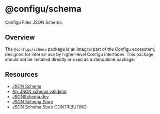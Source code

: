 # @configu/schema

Configu Files JSON Schema.

## Overview

The `@configu/schema` package is an integral part of the Configu ecosystem, designed for internal use by higher-level Configu interfaces. This package should not be installed directly or used as a standalone package.

## Resources

- [JSON Schema](https://json-schema.org)
- [Ajv JSON schema validator](https://ajv.js.org)
- [JSONSchema.dev](https://jsonschema.dev)
- [JSON Schema Store](https://www.schemastore.org)
- [JSON Schema Store CONTRIBUTING](https://github.com/SchemaStore/schemastore/blob/master/CONTRIBUTING.md)

